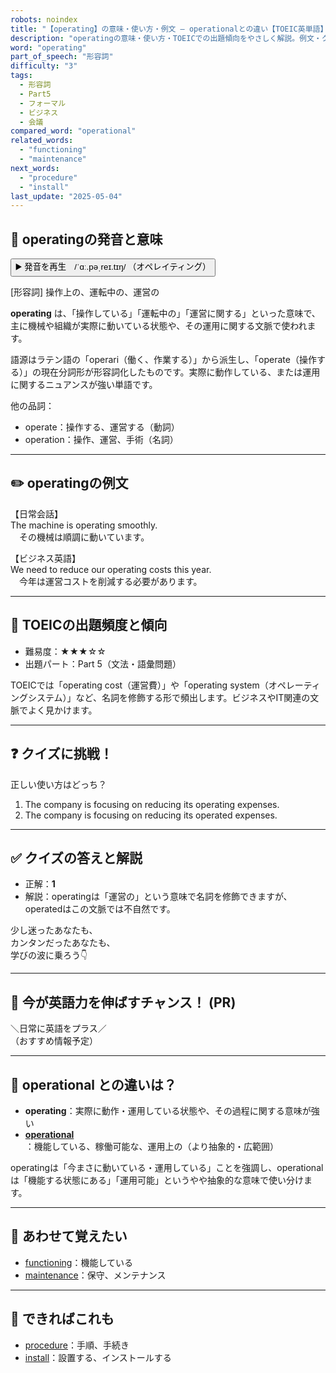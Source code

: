 ```yaml
---
robots: noindex
title: "【operating】の意味・使い方・例文 ― operationalとの違い【TOEIC英単語】"
description: "operatingの意味・使い方・TOEICでの出題傾向をやさしく解説。例文・クイズ付きでoperationalとの違いもわかりやすく学べます。"
word: "operating"
part_of_speech: "形容詞"
difficulty: "3"
tags:
  - 形容詞
  - Part5
  - フォーマル
  - ビジネス
  - 会議
compared_word: "operational"
related_words:
  - "functioning"
  - "maintenance"
next_words:
  - "procedure"
  - "install"
last_update: "2025-05-04"
---
```


## 🔰 operatingの発音と意味

<button class="play-audio" onclick="playTTS('operating')">
  <span class="play-audio-main">
    ▶️ 発音を再生　/ˈɑː.pəˌreɪ.tɪŋ/
  </span>
  <span class="play-audio-sub">
    （オペレイティング）
  </span>
</button>

[形容詞] 操作上の、運転中の、運営の

**operating** は、「操作している」「運転中の」「運営に関する」といった意味で、主に機械や組織が実際に動いている状態や、その運用に関する文脈で使われます。

語源はラテン語の「operari（働く、作業する）」から派生し、「operate（操作する）」の現在分詞形が形容詞化したものです。実際に動作している、または運用に関するニュアンスが強い単語です。

他の品詞：  
- operate：操作する、運営する（動詞）
- operation：操作、運営、手術（名詞）

---

## ✏️ operatingの例文

【日常会話】  
The machine is operating smoothly.  
　その機械は順調に動いています。

【ビジネス英語】  
We need to reduce our operating costs this year.  
　今年は運営コストを削減する必要があります。

---

## 🎯 TOEICの出題頻度と傾向

- 難易度：★★★☆☆
- 出題パート：Part 5（文法・語彙問題）

TOEICでは「operating cost（運営費）」や「operating system（オペレーティングシステム）」など、名詞を修飾する形で頻出します。ビジネスやIT関連の文脈でよく見かけます。

---

## ❓ クイズに挑戦！

正しい使い方はどっち？

1. The company is focusing on reducing its operating expenses.  
2. The company is focusing on reducing its operated expenses.

---

## ✅ クイズの答えと解説

- 正解：**1**
- 解説：operatingは「運営の」という意味で名詞を修飾できますが、operatedはこの文脈では不自然です。

少し迷ったあなたも、  
カンタンだったあなたも、  
学びの波に乗ろう👇️

---

## 🚀 今が英語力を伸ばすチャンス！ (PR)

<div class="info-center">
＼日常に英語をプラス／<br>  
（おすすめ情報予定）
</div>

---

## 🤔  operational との違いは？

- **operating**：実際に動作・運用している状態や、その過程に関する意味が強い
- **[operational](/word/operational)**：機能している、稼働可能な、運用上の（より抽象的・広範囲）

operatingは「今まさに動いている・運用している」ことを強調し、operationalは「機能する状態にある」「運用可能」というやや抽象的な意味で使い分けます。

---

## 🧩 あわせて覚えたい

- [functioning](/word/functioning)：機能している
- [maintenance](/word/maintenance)：保守、メンテナンス

---

## 📖 できればこれも

- [procedure](/word/procedure)：手順、手続き
- [install](/word/install)：設置する、インストールする

<!-- cvid: aid01_bid23 -->
